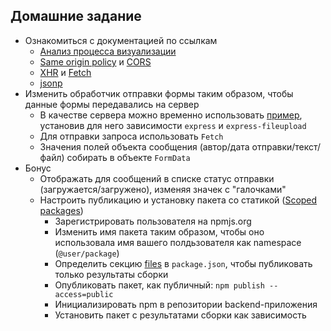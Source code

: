 ## Домашние задание 

- Ознакомиться с документацией по ссылкам
   - [Анализ процесса визуализации](https://developers.google.com/web/fundamentals/performance/critical-rendering-path/analyzing-crp?hl=ru)
   - [Same origin policy](https://developer.mozilla.org/en-US/docs/Web/Security/Same-origin_policy) и [CORS](https://developer.mozilla.org/ru/docs/Web/HTTP/CORS)
   - [XHR](https://developer.mozilla.org/ru/docs/Web/API/XMLHttpRequest) и [Fetch](https://developer.mozilla.org/en-US/docs/Web/API/Fetch_API)
   - [jsonp](https://learn.javascript.ru/ajax-jsonp)
- Изменить обработчик отправки формы таким образом, чтобы данные формы передавались на сервер
   - В качестве сервера можно временно использовать [пример](https://gist.github.com/zipp3r/100f542baa2aad65b1f10b69a0082017), установив для него зависимости `express` и `express-fileupload`
   - Для отправки запроса использовать `Fetch`
   - Значения полей объекта сообщения (автор/дата отправки/текст/файл) собирать в объекте `FormData`
- Бонус
	- Отображать для сообщений в списке статус отправки (загружается/загружено), изменяя значек с "галочками"
	- Настроить публикацию и установку пакета со статикой ([Scoped packages](https://docs.npmjs.com/getting-started/scoped-packages))
	   - Зарегистрировать пользователя на npmjs.org
       - Изменить имя пакета таким образом, чтобы оно использовала имя вашего полдьзователя как namespace (`@user/package`)
       - Определить секцию [files](https://docs.npmjs.com/files/package.json#files) в `package.json`, чтобы публиковать только результаты сборки
       - Опубликовать пакет, как публичный: `npm publish --access=public`
       - Инициализировать npm в репозитории backend-приложения
       - Установить пакет с результатами сборки как зависимость
